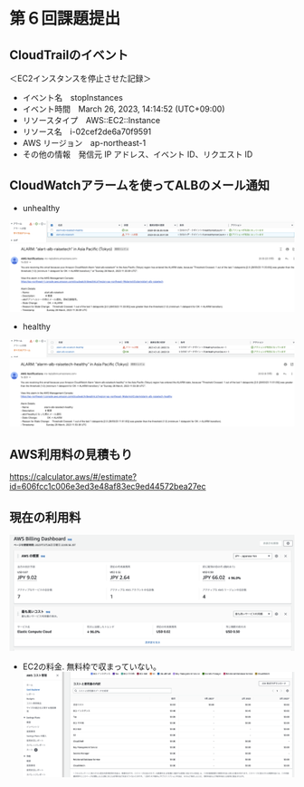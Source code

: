 # 第６回課題提出
## CloudTrailのイベント
＜EC2インスタンスを停止させた記録＞  
- イベント名　stopInstances
- イベント時間　March 26, 2023, 14:14:52 (UTC+09:00)
- リソースタイプ　AWS::EC2::Instance
- リソース名　i-02cef2de6a70f9591
- AWS リージョン　ap-northeast-1
- その他の情報　発信元 IP アドレス、イベント ID、リクエスト ID

## CloudWatchアラームを使ってALBのメール通知
- unhealthy

![unhealthy](./image6/unhealthy.png)
![unhealthy-email](./image6/unhealthy-email.png)

- healthy
 
![healthy](./image6/healthy.png)
![healthy-email](./image6/healthy-email.png)

## AWS利用料の見積もり
https://calculator.aws/#/estimate?id=606fcc1c006e3ed3e48af83ec9ed44572bea27ec

## 現在の利用料
![billing](./image6/billing.png)
- EC2の料金. 
無料枠で収まっていない。
![ec2-billing](./image6/ec2-billing.png)


